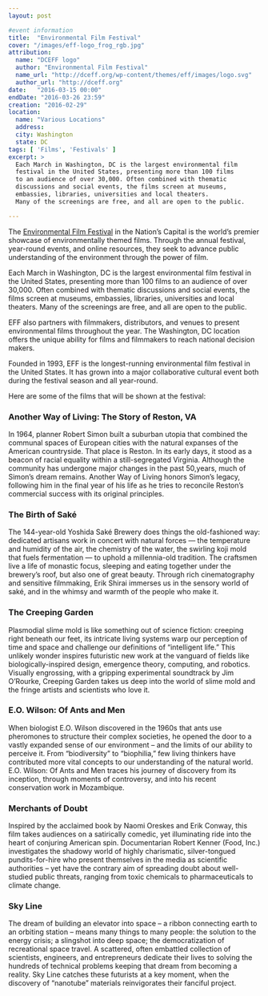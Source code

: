 ```yaml
---
layout: post

#event information
title:  "Environmental Film Festival"
cover: "/images/eff-logo_frog_rgb.jpg"
attribution:
  name: "DCEFF logo"
  author: "Environmental Film Festival"
  name_url: "http://dceff.org/wp-content/themes/eff/images/logo.svg"
  author_url: "http://dceff.org"
date:   "2016-03-15 00:00"
endDate: "2016-03-26 23:59"
creation: "2016-02-29"
location:
  name: "Various Locations"
  address:
  city: Washington
  state: DC
tags: [ 'Films', 'Festivals' ]
excerpt: >
  Each March in Washington, DC is the largest environmental film 
  festival in the United States, presenting more than 100 films 
  to an audience of over 30,000. Often combined with thematic 
  discussions and social events, the films screen at museums, 
  embassies, libraries, universities and local theaters. 
  Many of the screenings are free, and all are open to the public.

---
```


The [Environmental Film Festival](http://dceff.org/) in the 
Nation’s Capital is the world’s
premier showcase of environmentally themed films. Through the annual
festival, year-round events, and online resources, they seek to
advance public understanding of the environment through the power
of film.

Each March in Washington, DC is the largest environmental film
festival in the United States, presenting more than 100 films
to an audience of over 30,000. Often combined with thematic
discussions and social events, the films screen at museums,
embassies, libraries, universities and local theaters.
Many of the screenings are free, and all are open to the public.

EFF also partners with filmmakers, distributors, and venues to
present environmental films throughout the year. The Washington, DC
location offers the unique ability for films and filmmakers to reach
national decision makers.

Founded in 1993, EFF is the longest-running environmental film
festival in the United States. It has grown into a major
collaborative cultural event both during the festival season and 
all year-round.

Here are some of the films that will be shown at the festival:

### Another Way of Living: The Story of Reston, VA

In 1964, planner Robert Simon built a suburban utopia that combined
the communal spaces of European cities with the natural expanses of
the American countryside.  That place is Reston.  In its early days,
it stood as a beacon of racial equality within a still-segregated
Virginia. Although the community has undergone major changes in the
past 50,years, much of Simon’s dream remains.  Another Way of Living
honors Simon’s legacy, following him in the final year of his life as
he tries to reconcile Reston’s commercial success with its original
principles.

### The Birth of Saké

The 144-year-old Yoshida Saké Brewery does things the old-fashioned
way: dedicated artisans work in concert with natural forces — the
temperature and humidity of the air, the chemistry of the water, the
swirling koji mold that fuels fermentation — to uphold a millennia-old
tradition. The craftsmen live a life of monastic focus, sleeping and
eating together under the brewery’s roof, but also one of great beauty.
Through rich cinematography and sensitive filmmaking, Erik Shirai
immerses us in the sensory world of saké, and in the whimsy and warmth
of the people who make it.

### The Creeping Garden

Plasmodial slime mold is like something out of science fiction:
creeping right beneath our feet, its intricate living systems warp our
perception of time and space and challenge our definitions of
“intelligent life.” This unlikely wonder inspires futuristic new work
at the vanguard of fields like biologically-inspired design,
emergence theory, computing, and robotics. Visually engrossing,
with a gripping experimental soundtrack by Jim O’Rourke, Creeping
Garden takes us deep into the world of slime mold and the fringe
artists and scientists who love it.

### E.O. Wilson: Of Ants and Men

When biologist E.O. Wilson discovered in the 1960s that ants use
pheromones to structure their complex societies, he opened the door
to a vastly expanded sense of our environment – and the limits of our
ability to perceive it. From “biodiversity” to “biophilia,” few
living thinkers have contributed more vital concepts to our
understanding of the natural world. E.O. Wilson: Of Ants and Men
traces his journey of discovery from its inception, through moments
of controversy, and into his recent conservation work in Mozambique.

### Merchants of Doubt

Inspired by the acclaimed book by Naomi Oreskes and Erik Conway,
this film takes audiences on a satirically comedic, yet illuminating
ride into the heart of conjuring American spin. Documentarian Robert
Kenner (Food, Inc.) investigates the shadowy world of highly
charismatic, silver-tongued pundits-for-hire who present themselves
in the media as scientific authorities – yet have the contrary aim of
spreading doubt about well-studied public threats, ranging from toxic
chemicals to pharmaceuticals to climate change.

### Sky Line

The dream of building an elevator into space – a ribbon connecting
earth to an orbiting station – means many things to many people:
the solution to the energy crisis; a slingshot into deep space; the
democratization of recreational space travel. A scattered, often
embattled collection of scientists, engineers, and entrepreneurs
dedicate their lives to solving the hundreds of technical problems
keeping that dream from becoming a reality. Sky Line catches these
futurists at a key moment, when the discovery of “nanotube”
materials reinvigorates their fanciful project.

